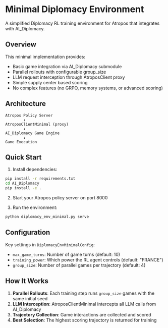 # Minimal Diplomacy Environment

A simplified Diplomacy RL training environment for Atropos that integrates with AI_Diplomacy.

## Overview

This minimal implementation provides:
- Basic game integration via AI_Diplomacy submodule
- Parallel rollouts with configurable group_size
- LLM request interception through AtroposClient proxy
- Simple supply center based scoring
- No complex features (no GRPO, memory systems, or advanced scoring)

## Architecture

```
Atropos Policy Server
        ↓
AtroposClientMinimal (proxy)
        ↓
AI_Diplomacy Game Engine
        ↓
Game Execution
```

## Quick Start

1. Install dependencies:
```bash
pip install -r requirements.txt
cd AI_Diplomacy
pip install -e .
```

2. Start your Atropos policy server on port 8000

3. Run the environment:
```bash
python diplomacy_env_minimal.py serve
```

## Configuration

Key settings in `DiplomacyEnvMinimalConfig`:
- `max_game_turns`: Number of game turns (default: 10)
- `training_power`: Which power the RL agent controls (default: "FRANCE")
- `group_size`: Number of parallel games per trajectory (default: 4)

## How It Works

1. **Parallel Rollouts**: Each training step runs `group_size` games with the same initial seed
2. **LLM Interception**: AtroposClientMinimal intercepts all LLM calls from AI_Diplomacy
3. **Trajectory Collection**: Game interactions are collected and scored
4. **Best Selection**: The highest scoring trajectory is returned for training
